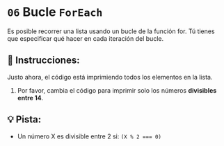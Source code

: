 # `06` Bucle `ForEach`

Es posible recorrer una lista usando un bucle de la función for. Tú tienes que especificar qué hacer en cada iteración del bucle.

## 📝 Instrucciones:

Justo ahora, el código está imprimiendo todos los elementos en la lista.

 1. Por favor, cambia el código para imprimir solo los números **divisibles entre 14**.

## 💡 Pista:

+ Un número X es divisible entre 2 si: `(X % 2 === 0)`
